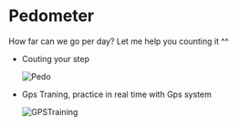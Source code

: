 # Pedometer
How far can we go per day? Let me help you counting it ^^

- Couting your step

  ![Pedo](https://user-images.githubusercontent.com/80594990/188041197-7f0b5f37-0928-49a9-ac9c-2ecd7b42d6cd.png)

- Gps Traning, practice in real time with Gps system

  ![GPSTraining](https://user-images.githubusercontent.com/80594990/188041303-9a6990d8-96fd-4750-ae96-7ff77d3de85f.png)